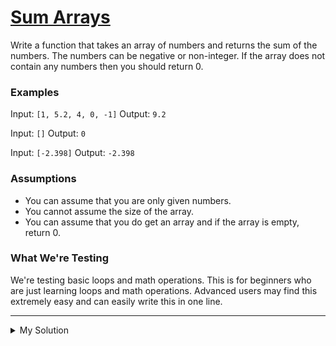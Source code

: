 # [Sum Arrays](https://www.codewars.com/kata/53dc54212259ed3d4f00071c)

Write a function that takes an array of numbers and returns the sum of the numbers. The numbers can be negative or
non-integer. If the array does not contain any numbers then you should return 0.

### Examples

Input: `[1, 5.2, 4, 0, -1]`
Output: `9.2`

Input: `[]`
Output: `0`

Input: `[-2.398]`
Output: `-2.398`

### Assumptions

- You can assume that you are only given numbers.
- You cannot assume the size of the array.
- You can assume that you do get an array and if the array is empty, return 0.

### What We're Testing

We're testing basic loops and math operations. This is for beginners who are just learning loops and math operations.
Advanced users may find this extremely easy and can easily write this in one line.

---

<details><summary>My Solution</summary>

```js
const sum = numbers =>
  // Calculate the sum of numbers using the reduce method
  numbers.reduce((a, b) => {
    return (a += b)
  }, 0)
```

</details>

